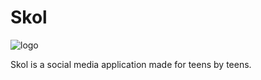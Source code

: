 # Skol

![logo](https://user-images.githubusercontent.com/67944313/191265251-da9d26ab-5489-4c7a-bbae-2b51de379d7f.png)


Skol is a social media application made for teens by teens.
